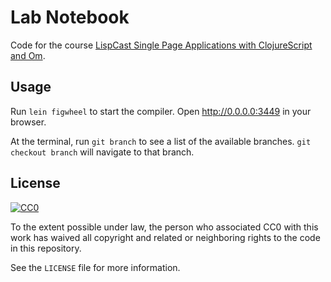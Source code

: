 # Lab Notebook

Code for the course [LispCast Single Page Applications with
ClojureScript and Om][course].

[course]: http://purelyfunctional.tv/single-page-applications

## Usage

Run `lein figwheel` to start the compiler. Open
http://0.0.0.0:3449 in your browser.

At the terminal, run `git branch` to see a list of the
available branches. `git checkout branch` will navigate to
that branch.

## License

[![CC0](http://i.creativecommons.org/p/zero/1.0/88x31.png)](http://creativecommons.org/publicdomain/zero/1.0/)

To the extent possible under law, the person who associated CC0 with
this work has waived all copyright and related or neighboring rights
to the code in this repository.

See the `LICENSE` file for more information.

